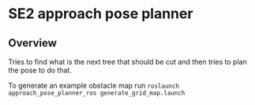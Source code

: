 

# SE2 approach pose planner

## Overview

Tries to find what is the next tree that should be cut and then tries to plan the pose to do that.

To generate an example obstacle map run `roslaunch approach_pose_planner_ros generate_grid_map.launch`